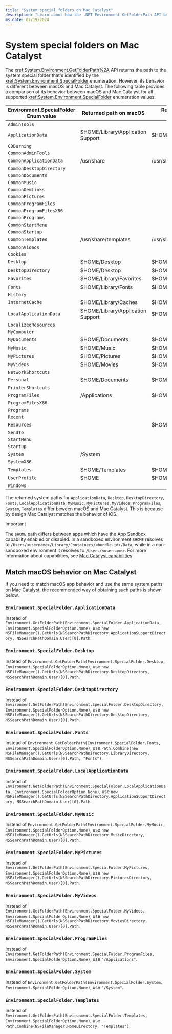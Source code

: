 ```yaml
---
title: "System special folders on Mac Catalyst"
description: "Learn about how the .NET Environment.GetFolderPath API behavior differs between macOS and Mac Catalyst."
ms.date: 07/19/2024
---
```


# System special folders on Mac Catalyst

The <xref:System.Environment.GetFolderPath%2A> API returns the path to the system special folder that's identified by the <xref:System.Environment.SpecialFolder> enumeration. However, its behavior is different between macOS and Mac Catalyst. The following table provides a comparison of its behavior between macOS and Mac Catalyst for all supported <xref:System.Environment.SpecialFolder> enumeration values:

| Environment.SpecialFolder Enum value | Returned path on macOS            | Returned path on Mac Catalyst |
|--------------------------------------|-----------------------------------|-------------------------------|
| `AdminTools`                         |                                   |                               |
| `ApplicationData`                    | $HOME/Library/Application Support | $HOME/Documents/.config       |
| `CDBurning`                          |                                   |                               |
| `CommonAdminTools`                   |                                   |                               |
| `CommonApplicationData`              | /usr/share                        | /usr/share                    |
| `CommonDesktopDirectory`             |                                   |                               |
| `CommonDocuments`                    |                                   |                               |
| `CommonMusic`                        |                                   |                               |
| `CommonOemLinks`                     |                                   |                               |
| `CommonPictures`                     |                                   |                               |
| `CommonProgramFiles`                 |                                   |                               |
| `CommonProgramFilesX86`              |                                   |                               |
| `CommonPrograms`                     |                                   |                               |
| `CommonStartMenu`                    |                                   |                               |
| `CommonStartup`                      |                                   |                               |
| `CommonTemplates`                    | /usr/share/templates              | /usr/share/templates          |
| `CommonVideos`                       |                                   |                               |
| `Cookies`                            |                                   |                               |
| `Desktop`                            | $HOME/Desktop                     | $HOME/Documents/Desktop       |
| `DesktopDirectory`                   | $HOME/Desktop                     | $HOME/Documents/Desktop       |
| `Favorites`                          | $HOME/Library/Favorites           | $HOME/Library/Favorites       |
| `Fonts`                              | $HOME/Library/Fonts               | $HOME/Documents/.fonts        |
| `History`                            |                                   |                               |
| `InternetCache`                      | $HOME/Library/Caches              | $HOME/Library/Caches          |
| `LocalApplicationData`               | $HOME/Library/Application Support | $HOME/Documents               |
| `LocalizedResources`                 |                                   |                               |
| `MyComputer`                         |                                   |                               |
| `MyDocuments`                        | $HOME/Documents                   | $HOME/Documents               |
| `MyMusic`                            | $HOME/Music                       | $HOME/Documents/Music         |
| `MyPictures`                         | $HOME/Pictures                    | $HOME/Documents/Pictures      |
| `MyVideos`                           | $HOME/Movies                      | $HOME/Documents/Videos        |
| `NetworkShortcuts`                   |                                   |                               |
| `Personal`                           | $HOME/Documents                   | $HOME/Documents               |
| `PrinterShortcuts`                   |                                   |                               |
| `ProgramFiles`                       | /Applications                     | $HOME/Applications            |
| `ProgramFilesX86`                    |                                   |                               |
| `Programs`                           |                                   |                               |
| `Recent`                             |                                   |                               |
| `Resources`                          |                                   | $HOME/Library                 |
| `SendTo`                             |                                   |                               |
| `StartMenu`                          |                                   |                               |
| `Startup`                            |                                   |                               |
| `System`                             | /System                           |                               |
| `SystemX86`                          |                                   |                               |
| `Templates`                          | $HOME/Templates                   | $HOME/Documents/Templates     |
| `UserProfile`                        | $HOME                             | $HOME                         |
| `Windows`                            |                                   |                               |

The returned system paths for `ApplicationData`, `Desktop`, `DesktopDirectory`, `Fonts`, `LocalApplicationData`, `MyMusic`, `MyPictures`, `MyVideos`, `ProgramFiles`, `System`, `Templates` differ beween macOS and Mac Catalyst. This is because by design Mac Catalyst matches the behavior of iOS.

> [!IMPORTANT]
> The `$HOME` path differs between apps which have the App Sandbox capability enabled or disabled. In a sandboxed environment `$HOME` resolves to `/Users/<username>/Library/Containers/<bundle-id>/Data`, while in a non-sandboxed environment it resolves to `/Users/<username>`. For more information about capabilities, see [Mac Catalyst capabilities](~/mac-catalyst/capabilities.md).

## Match macOS behavior on Mac Catalyst

If you need to match macOS app behavior and use the same system paths on Mac Catalyst, the recommended way of obtaining such paths is shown below.

### `Environment.SpecialFolder.ApplicationData`

Instead of `Environment.GetFolderPath(Environment.SpecialFolder.ApplicationData, Environment.SpecialFolderOption.None)`, use `new NSFileManager().GetUrls(NSSearchPathDirectory.ApplicationSupportDirectory, NSSearchPathDomain.User)[0].Path`.

### `Environment.SpecialFolder.Desktop`

Instead of `Environment.GetFolderPath(Environment.SpecialFolder.Desktop, Environment.SpecialFolderOption.None)`, use `new NSFileManager().GetUrls(NSSearchPathDirectory.DesktopDirectory, NSSearchPathDomain.User)[0].Path`.

### `Environment.SpecialFolder.DesktopDirectory`

Instead of `Environment.GetFolderPath(Environment.SpecialFolder.DesktopDirectory, Environment.SpecialFolderOption.None)`, use `new NSFileManager().GetUrls(NSSearchPathDirectory.DesktopDirectory, NSSearchPathDomain.User)[0].Path`.

### `Environment.SpecialFolder.Fonts`

Instead of `Environment.GetFolderPath(Environment.SpecialFolder.Fonts, Environment.SpecialFolderOption.None)`, use `Path.Combine(new NSFileManager().GetUrls(NSSearchPathDirectory.LibraryDirectory, NSSearchPathDomain.User)[0].Path, "Fonts")`.

### `Environment.SpecialFolder.LocalApplicationData`

Instead of `Environment.GetFolderPath(Environment.SpecialFolder.LocalApplicationData, Environment.SpecialFolderOption.None)`, use `new NSFileManager().GetUrls(NSSearchPathDirectory.ApplicationSupportDirectory, NSSearchPathDomain.User)[0].Path`.

### `Environment.SpecialFolder.MyMusic`

Instead of `Environment.GetFolderPath(Environment.SpecialFolder.MyMusic, Environment.SpecialFolderOption.None)`, use `new NSFileManager().GetUrls(NSSearchPathDirectory.MusicDirectory, NSSearchPathDomain.User)[0].Path`.

### `Environment.SpecialFolder.MyPictures`

Instead of `Environment.GetFolderPath(Environment.SpecialFolder.MyPictures, Environment.SpecialFolderOption.None)`, use `new NSFileManager().GetUrls(NSSearchPathDirectory.PicturesDirectory, NSSearchPathDomain.User)[0].Path`.

### `Environment.SpecialFolder.MyVideos`

Instead of `Environment.GetFolderPath(Environment.SpecialFolder.MyVideos, Environment.SpecialFolderOption.None)`, use `new NSFileManager().GetUrls(NSSearchPathDirectory.MoviesDirectory, NSSearchPathDomain.User)[0].Path`.

### `Environment.SpecialFolder.ProgramFiles`

Instead of `Environment.GetFolderPath(Environment.SpecialFolder.ProgramFiles, Environment.SpecialFolderOption.None)`, use `"/Applications"`.

### `Environment.SpecialFolder.System`

Instead of `Environment.GetFolderPath(Environment.SpecialFolder.System, Environment.SpecialFolderOption.None)`, use `"/System"`.

### `Environment.SpecialFolder.Templates`

Instead of `Environment.GetFolderPath(Environment.SpecialFolder.Templates, Environment.SpecialFolderOption.None)`, use `Path.Combine(NSFileManager.HomeDirectory, "Templates")`.
